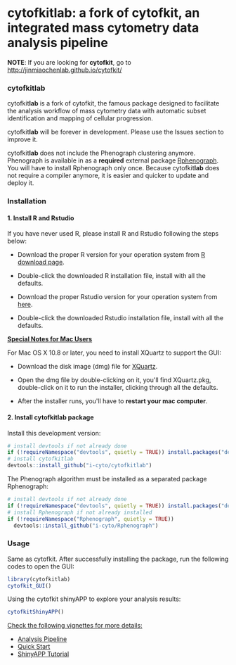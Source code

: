 cytofkitlab: a fork of cytofkit, an integrated mass cytometry data analysis pipeline
============

**NOTE**: If you are looking for **cytofkit**, go to http://jinmiaochenlab.github.io/cytofkit/

### cytofkitlab

cytofkit**lab** is a fork of cytofkit, the famous package designed to facilitate the analysis workflow of mass cytometry data with automatic subset identification and mapping of cellular progression.

cytofkit**lab** will be forever in development. Please use the Issues section to improve it.

cytofkit**lab** does not include the Phenograph clustering anymore. Phenograph is available in as a **required** external package [Rphenograph](http://github.com/i-cyto/Rphenograph). You will have to install Rphenograph only once. Because cytofkit**lab** does not require a compiler anymore, it is easier and quicker to update and deploy it.

### Installation

#### 1. Install R and Rstudio

If you have never used R, please install R and Rstudio following the steps below:

- Download the proper R version for your operation system from [R download page](http://cran.stat.nus.edu.sg).

- Double-click the downloaded R installation file, install with all the defaults.

- Download the proper Rstudio version for your operation system from [here](https://www.rstudio.com/products/rstudio/download/).

- Double-click the downloaded Rstudio installation file, install with all the defaults.


<u>**Special Notes for Mac Users**</u>

For Mac OS X 10.8 or later, you need to install XQuartz to support the GUI:

* Download the disk image (dmg) file for [XQuartz](http://xquartz.macosforge.org).

* Open the dmg file by double-clicking on it, you'll find XQuartz.pkg, double-click on it to run the installer, clicking through all the defaults.

* After the installer runs, you'll have to **restart your mac computer**.


#### 2. Install cytofkitlab package

Install this development version:

``` r
# install devtools if not already done
if (!requireNamespace("devtools", quietly = TRUE)) install.packages("devtools")
# install cytofkitlab
devtools::install_github("i-cyto/cytofkitlab")
```

The Phenograph algorithm must be installed as a separated package Rphenograph:

``` r
# install devtools if not already done
if (!requireNamespace("devtools", quietly = TRUE)) install.packages("devtools")
# install Rphenograph if not already installed
if (!requireNamespace("Rphenograph", quietly = TRUE))
  devtools::install_github("i-cyto/Rphenograph")
```

### Usage

Same as cytofkit. After successfully installing the package, run the following codes to open the GUI:

``` r
library(cytofkitlab)
cytofkit_GUI()
```

Using the cytofkit shinyAPP to explore your analysis results:

``` r
cytofkitShinyAPP()
```

<u>Check the following vignettes for more details:</u>

- [Analysis Pipeline](http://bioconductor.org/packages/3.6/bioc/vignettes/cytofkit/inst/doc/cytofkit_workflow.html)    
- [Quick Start](http://bioconductor.org/packages/3.6/bioc/vignettes/cytofkit/inst/doc/cytofkit_example.html)   
- [ShinyAPP Tutorial](http://bioconductor.org/packages/3.6/bioc/vignettes/cytofkit/inst/doc/cytofkit_shinyAPP.html)    
